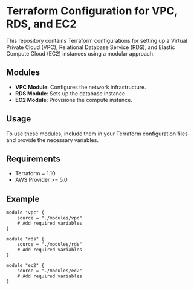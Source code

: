 # Terraform Configuration for VPC, RDS, and EC2

This repository contains Terraform configurations for setting up a Virtual Private Cloud (VPC), Relational Database Service (RDS), and Elastic Compute Cloud (EC2) instances using a modular approach.

## Modules

- **VPC Module**: Configures the network infrastructure.
- **RDS Module**: Sets up the database instance.
- **EC2 Module**: Provisions the compute instance.

## Usage

To use these modules, include them in your Terraform configuration files and provide the necessary variables.

## Requirements

- Terraform = 1.10
- AWS Provider >= 5.0

## Example

```hcl
module "vpc" {
    source = "./modules/vpc"
    # Add required variables
}

module "rds" {
    source = "./modules/rds"
    # Add required variables
}

module "ec2" {
    source = "./modules/ec2"
    # Add required variables
}
```

